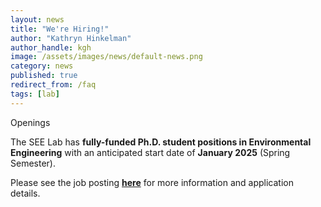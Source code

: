 ```yaml
---
layout: news
title: "We're Hiring!"
author: "Kathryn Hinkelman"
author_handle: kgh
image: /assets/images/news/default-news.png
category: news
published: true
redirect_from: /faq
tags: [lab]
---
```


<div class="bigspacer"></div>
<div class="head">Openings</div>
<div class="spacer"></div>

The SEE Lab has **fully-funded Ph.D. student positions in Environmental Engineering** with an anticipated start date of **January 2025** (Spring Semester). 

Please see the job posting **[here](/assets/pdfs/UVM-SEE-Lab-Job-Posting.pdf)** for more information and application details.

